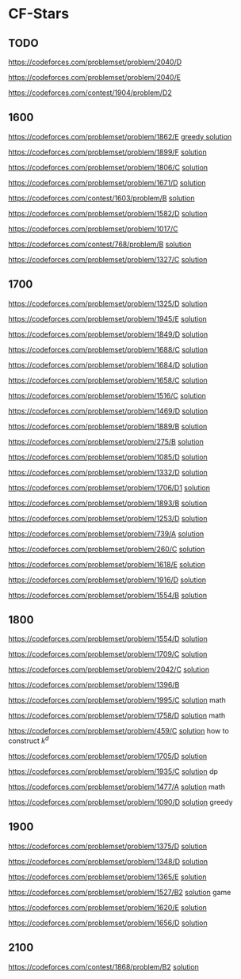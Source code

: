 # CF-Stars

## TODO
https://codeforces.com/problemset/problem/2040/D

https://codeforces.com/problemset/problem/2040/E

https://codeforces.com/contest/1904/problem/D2

## 1600
https://codeforces.com/problemset/problem/1862/E [greedy solution](https://blog.csdn.net/TKKDOUZI/article/details/132658268)

https://codeforces.com/problemset/problem/1899/F [solution](https://www.acwing.com/solution/content/215332/)

https://codeforces.com/problemset/problem/1806/C [solution](https://blog.csdn.net/m0_53089164/article/details/129644433#t8)

https://codeforces.com/problemset/problem/1671/D [solution](https://www.cnblogs.com/Reanap/p/16269129.html)

https://codeforces.com/contest/1603/problem/B [solution](https://codeforces.com/blog/entry/96460)

https://codeforces.com/problemset/problem/1582/D [solution](https://www.acwing.com/solution/content/163709/)

https://codeforces.com/problemset/problem/1017/C

https://codeforces.com/contest/768/problem/B [solution](https://blog.csdn.net/qq_34896694/article/details/56496573)

https://codeforces.com/problemset/problem/1327/C [solution](https://blog.csdn.net/aezakmias/article/details/105104795)

## 1700
https://codeforces.com/problemset/problem/1325/D [solution](https://www.cnblogs.com/stelayuri/p/12495726.html)

https://codeforces.com/problemset/problem/1945/E [solution](https://blog.csdn.net/2302_80585579/article/details/137963742)

https://codeforces.com/problemset/problem/1849/D [solution](https://www.acwing.com/solution/content/247240/)

https://codeforces.com/problemset/problem/1688/C [solution](https://blog.csdn.net/weixin_61904259/article/details/125789252)

https://codeforces.com/problemset/problem/1684/D [solution](https://blog.csdn.net/Sherlock_Holmewei/article/details/124958387)

https://codeforces.com/problemset/problem/1658/C [solution](https://www.acwing.com/solution/content/166734/)

https://codeforces.com/problemset/problem/1516/C [solution](https://www.acwing.com/solution/content/209580/)

https://codeforces.com/problemset/problem/1469/D [solution](https://www.acwing.com/solution/content/171257/)

https://codeforces.com/problemset/problem/1889/B [solution](https://www.acwing.com/solution/content/132992/)

https://codeforces.com/problemset/problem/275/B [solution](https://www.cnblogs.com/cszlg/archive/2013/02/22/2922117.html)

https://codeforces.com/problemset/problem/1085/D [solution](https://blog.csdn.net/Miracle_QSH/article/details/85229901)

https://codeforces.com/problemset/problem/1332/D [solution](https://blog.csdn.net/Littlewhite520/article/details/105244608)

https://codeforces.com/problemset/problem/1706/D1 [solution](https://blog.csdn.net/qq_45554473/article/details/127872291)

https://codeforces.com/problemset/problem/1893/B [solution](https://www.cnblogs.com/pure4knowledge/p/18253072)

https://codeforces.com/problemset/problem/1253/D [solution](https://blog.csdn.net/ZCMU_2024/article/details/103180498)

https://codeforces.com/problemset/problem/739/A [solution](https://blog.csdn.net/V5ZSQ/article/details/79859483)

https://codeforces.com/problemset/problem/260/C [solution](https://blog.csdn.net/qq_41289920/article/details/84075493)

https://codeforces.com/problemset/problem/1618/E [solution](https://www.acwing.com/solution/content/167129/)

https://codeforces.com/problemset/problem/1916/D [solution](https://blog.csdn.net/m0_59954214/article/details/138723629)

https://codeforces.com/problemset/problem/1554/B [solution](https://blog.csdn.net/INGg__/article/details/119299898)

## 1800
https://codeforces.com/problemset/problem/1554/D [solution](https://blog.csdn.net/m0_51780913/article/details/120266317)

https://codeforces.com/problemset/problem/1709/C [solution](https://blog.csdn.net/QQ2530063577/article/details/125942093)

https://codeforces.com/problemset/problem/2042/C [solution](https://www.cnblogs.com/NIYAXIMEN/p/18590793)

https://codeforces.com/problemset/problem/1396/B

https://codeforces.com/problemset/problem/1995/C [solution](https://www.cnblogs.com/luckyblock/p/18319949#c) math

https://codeforces.com/problemset/problem/1758/D [solution](https://blog.csdn.net/weixin_40986490/article/details/128151197) math

https://codeforces.com/problemset/problem/459/C [solution](https://www.cnblogs.com/KirinSB/p/10375794.html) how to construct $k^d$

https://codeforces.com/problemset/problem/1705/D [solution](https://www.cnblogs.com/cjjsb/p/16578319.html#d-mark-and-lightbulbs)

https://codeforces.com/problemset/problem/1935/C [solution](https://www.acwing.com/solution/content/249004/) dp

https://codeforces.com/problemset/problem/1477/A [solution](https://blog.csdn.net/zzq0523/article/details/113777886) math

https://codeforces.com/problemset/problem/1090/D [solution](https://www.cnblogs.com/dilthey/p/10092161.html) greedy

## 1900
https://codeforces.com/problemset/problem/1375/D [solution](https://blog.csdn.net/tomjobs/article/details/107147334)

https://codeforces.com/problemset/problem/1348/D [solution](https://blog.csdn.net/starlet_kiss/article/details/105899735)

https://codeforces.com/problemset/problem/1365/E [solution](https://blog.csdn.net/mrcrack/article/details/106635598)

https://codeforces.com/problemset/problem/1527/B2 [solution](https://www.cnblogs.com/TheRoadToTheGold/p/15254112.html) game

https://codeforces.com/problemset/problem/1620/E [solution](https://blog.csdn.net/SGDBS233/article/details/122936964)

https://codeforces.com/problemset/problem/1656/D [solution](https://blog.csdn.net/weixin_43823753/article/details/123744243)

## 2100
https://codeforces.com/contest/1868/problem/B2 [solution](https://www.cnblogs.com/cjjsb/p/17694388.html)
